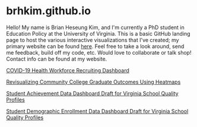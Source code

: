 # brhkim.github.io
Hello! My name is Brian Heseung Kim, and I'm currently a PhD student in Education Policy at the University of Virginia. This is a basic GitHub landing page to host the various interactive visualizations that I've created; my primary website can be found [here](https://brhkim.com). Feel free to take a look around, send me feedback, build off my code, etc. Would love to collaborate or talk shop! Contact info can be found at my website.

[COVID-19 Health Workforce Recruiting Dashboard](https://brhkim.github.io/COVID%20Dashboard.html)

[Revisualizing Community College Graduate Outcomes Using Heatmaps](https://brhkim.github.io/Outcomes%20Test%20BK%2019-08-01.html)

[Student Achievement Data Dashboard Draft for Virginia School Quality Profiles](https://brhkim.github.io/Achievement%20Test%20BK%2019-06-20.html)

[Student Demographic Enrollment Data Dashboard Draft for Virginia School Quality Profiles](https://brhkim.github.io/Demo%20Test%20BK%2019-07-31.html)
